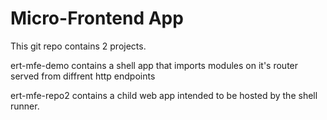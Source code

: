 # Micro-Frontend App

This git repo contains 2 projects.

ert-mfe-demo contains a shell app that imports modules on it's router served from diffrent http endpoints

ert-mfe-repo2 contains a child web app intended to be hosted by the shell runner.
